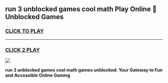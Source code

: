 
## run 3 unblocked games cool math Play Online 👋 Unblocked Games
<h3>
<a href="https://news.freeplayer.one?title=run_3_unblocked_games_cool_math&ref=17CMG">CLICK TO PLAY</a></h3>
<hr>

<h3>
<a href="https://news.freeplayer.one?title=run_3_unblocked_games_cool_math&ref=17CMG">CLICK 2 PLAY</a>
  
</h3>

<a href="https://news.freeplayer.one?title=run_3_unblocked_games_cool_math&ref=17CMG/"><img src="https://clearcache.store/games.png"></a>


**run 3 unblocked games cool math games unblocked: Your Gateway to Fun and Accessible Online Gaming**
